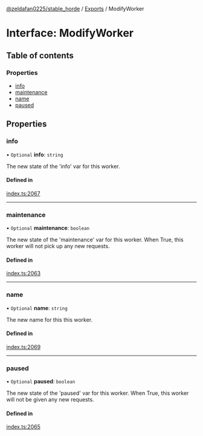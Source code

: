 [@zeldafan0225/stable_horde](../../README.md) / [Exports](../modules.md) / ModifyWorker

# Interface: ModifyWorker

## Table of contents

### Properties

- [info](ModifyWorker.md#info)
- [maintenance](ModifyWorker.md#maintenance)
- [name](ModifyWorker.md#name)
- [paused](ModifyWorker.md#paused)

## Properties

### info

• `Optional` **info**: `string`

The new state of the 'info' var for this worker.

#### Defined in

[index.ts:2067](https://github.com/MrlolDev/stable_horde/blob/2389aa8/index.ts#L2067)

___

### maintenance

• `Optional` **maintenance**: `boolean`

The new state of the 'maintenance' var for this worker. When True, this worker will not pick up any new requests.

#### Defined in

[index.ts:2063](https://github.com/MrlolDev/stable_horde/blob/2389aa8/index.ts#L2063)

___

### name

• `Optional` **name**: `string`

The new name for this this worker.

#### Defined in

[index.ts:2069](https://github.com/MrlolDev/stable_horde/blob/2389aa8/index.ts#L2069)

___

### paused

• `Optional` **paused**: `boolean`

The new state of the 'paused' var for this worker. When True, this worker will not be given any new requests.

#### Defined in

[index.ts:2065](https://github.com/MrlolDev/stable_horde/blob/2389aa8/index.ts#L2065)
